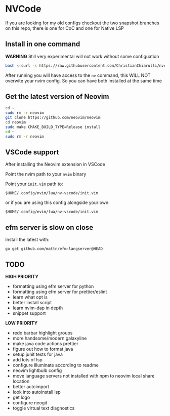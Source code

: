 # NVCode

If you are looking for my old configs checkout the two snapshot branches on this repo, there is one for CoC and one for Native LSP

## Install in one command

**WARNING** Still very experimental will not work without some configuation

```bash
bash <(curl -s https://raw.githubusercontent.com/ChristianChiarulli/nvcode/master/utils/installer/install-nv-code.sh)
```

After running you will have access to the `nv` command, this WILL NOT overwite your nvim config. So you can have both installed at the same time

## Get the latest version of Neovim 

```bash
cd ~
sudo rm -r neovim
git clone https://github.com/neovim/neovim
cd neovim
sudo make CMAKE_BUILD_TYPE=Release install
cd ~
sudo rm -r neovim
```

## VSCode support

After installing the Neovim extension in VSCode

Point the nvim path to your `nvim` binary

Point your `init.vim` path to:

```vim
$HOME/.config/nvim/lua/nv-vscode/init.vim
```

or if you are using this config alongside your own:

```vim
$HOME/.config/nvim/lua/nv-vscode/init.vim
```

## efm server is slow on close

Install the latest with:

```
go get github.com/mattn/efm-langserver@HEAD
```

## TODO

**HIGH PRIORITY**
- formatting using efm server for python
- formatting using efm server for prettier/eslint
- learn what opt is
- better install script
- learn nvim-dap in depth
- snippet support

**LOW PRIORITY**
- redo barbar highlight groups
- more handsome/modern galaxyline
- make java code actions prettier
- figure out how to format java
- setup junit tests for java
- add lots of lsp
- configure illuminate according to readme
- neovim lightbulb config
- move language servers not installed with npm to neovim local share location
- better autoimport
- look into autoinstall lsp
- get logo
- configure neogit
- toggle virtual text diagnostics
